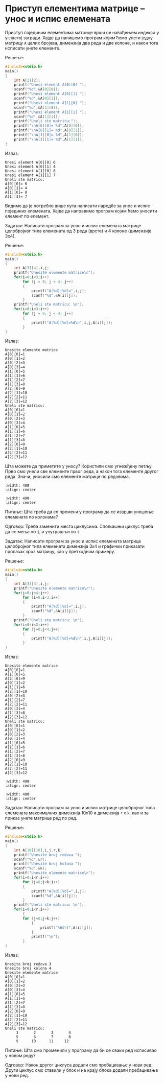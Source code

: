 # Приступ елементима матрице – унос и испис елемената

Приступ појединим елементима матрице врши се навођењем индекса у угластој
загради. Хајде да напишемо програм којим ћемо унети једну матрицу `А` целих
бројева, димензија два реда и две колоне, и након тога исписати унете елементе.

Решење:

```c
#include<stdio.h>
main()
{
	int A[2][2];
	printf("Unesi element A[0][0] ");
	scanf("%d",&A[0][0]);
	printf("Unesi element A[0][1] ");
	scanf("%d",&A[0][1]);
	printf("Unesi element A[1][0] ");
	scanf("%d",&A[1][0]);
	printf("Unesi element A[1][1] ");
	scanf("%d",&A[1][1]);
	printf("Uneli ste matricu:");
	printf("\nA[0][0]= %d",A[0][0]);
	printf("\nA[0][1]= %d",A[0][1]);
	printf("\nA[1][0]= %d",A[1][0]);
	printf("\nA[1][1]= %d",A[1][1]);
}
```

Излаз:

```text
Unesi element A[0][0] 6
Unesi element A[0][1] 4
Unesi element A[1][0] 8
Unesi element A[1][1] 7
Uneli ste matricu:
A[0][0]= 6
A[0][1]= 4
A[1][0]= 8
A[1][1]= 7
```

Видимо да је потребно више пута написати наредбе за унос и испис појединих
елемената. Хајде да направимо програм којим ћемо уносити елемент по елемент.

Задатак: Написати програм за унос и испис елемената матрице целобројног типа
елемената од 3 реда (врсте) и 4 колоне (димензије 3х4).

Решење:

```c
#include<stdio.h>
main()
{
	int A[3][4],i,j;
	printf("Unesite elemente matrice\n");
	for(i=0;i<3;i++)
		for (j = 0; j < 4; j++)
		{
			printf("A[%d][%d]=",i,j);
			scanf("%d",&A[i][j]);
		}
	printf("Uneli ste matricu: \n");
	for(i=0;i<3;i++)
		for (j = 0; j < 4; j++)
		{
			printf("A[%d][%d]=%d\n",i,j,A[i][j]);
		}
}
```

Излаз:

```text
Unesite elemente matrice
A[0][0]=1
A[0][1]=2
A[0][2]=3
A[0][3]=4
A[1][0]=5
A[1][1]=6
A[1][2]=7
A[1][3]=8
A[2][0]=9
A[2][1]=10
A[2][2]=11
A[2][3]=12
Uneli ste matricu:
A[0][0]=1
A[0][1]=2
A[0][2]=3
A[0][3]=4
A[1][0]=5
A[1][1]=6
A[1][2]=7
A[1][3]=8
A[2][0]=9
A[2][1]=10
A[2][2]=11
A[2][3]=12
```

Шта можете да приметите у уносу? Користили смо угнежђену петљу. Прво смо унели
све елементе првог реда, а након тога елементе другог реда. Значи, уносили смо
елементе матрице по редовима.

```{image} images/image12.png
:width: 400
:align: center
```

```{image} images/image13.png
:width: 400
:align: center
```

Питање: Шта треба да се промени у програму да се изврши уношење елемената по
колонама?

Одговор: Треба заменити места циклусима. Спољашњи циклус треба да се мења по
`j`, а унутрашњи по `i`.

Задатак: Написати програм за унос и испис елемената матрице целобројног типа
елемената димензија 3х4 и графички приказати пролазак кроз матрицу, као у
претходном примеру.

Решење:

```c
#include<stdio.h>
main()
{
	int A[3][4],i,j;
	printf("Unesite elemente matrice\n");
	for(j=0;j<4;j++)
		for (i=0;i<3;i++)
		{
			printf("A[%d][%d]=",i,j);
			scanf("%d",&A[i][j]);
		}
	printf("Uneli ste matricu: \n");
	for(i=0;i<3;i++)
		for (j=0;j<4;j++)
		{
			printf("A[%d][%d]=%d\n",i,j,A[i][j]);
		}
}
```

Излаз:

```text
Unesite elemente matrice
A[0][0]=1
A[1][0]=5
A[2][0]=9
A[0][1]=2
A[1][1]=6
A[2][1]=10
A[0][2]=3
A[1][2]=7
A[2][2]=11
A[0][3]=4
A[1][3]=8
A[2][3]=12
Uneli ste matricu:
A[0][0]=1
A[0][1]=2
A[0][2]=3
A[0][3]=4
A[1][0]=5
A[1][1]=6
A[1][2]=7
A[1][3]=8
A[2][0]=9
A[2][1]=10
A[2][2]=11
A[2][3]=12
```

```{image} images/image14.png
:width: 400
:align: center
```

```{image} images/image15.png
:width: 400
:align: center
```

Задатак: Написати програм за унос и испис матрице целобројног типа елемената
максималних димензија 10х10 и димензија `r` х `k`, као и за приказ унете матрице
ред по ред.

Решење:

```c
#include<stdio.h>
main()
{
	int A[10][10],i,j,r,k;
	printf("Unesite broj redova ");
	scanf("%d",&r);
	printf("Unesite broj kolona ");
	scanf("%d",&k);
	printf("Unesite elemente matrice\n");
	for(i=0;i<r;i++)
		for (j=0;j<k;j++)
		{
			printf("A[%d][%d]=",i,j);
			scanf("%d",&A[i][j]);
		}
	printf("Uneli ste matricu: \n");
	for(i=0;i<r;i++)
		{
		for (j=0;j<k;j++)
			{
				printf("%6d\t",A[i][j]);
			}
			printf("\n");
		}
}
```

Излаз:

```text
Unesite broj redova 3
Unesite broj kolona 4
Unesite elemente matrice
A[0][0]=1
A[0][1]=2
A[0][2]=3
A[0][3]=4
A[1][0]=5
A[1][1]=6
A[1][2]=7
A[1][3]=8
A[2][0]=9
A[2][1]=10
A[2][2]=11
A[2][3]=12
Uneli ste matricu:
     1       2       3       4
     5       6       7       8
     9      10      11     12
```

Питање: Шта смо променили у програму да би се сваки ред исписивао у новом реду?

Одговор: Након другог циклуса додали смо пребацивање у нови ред. Други циклус
смо ставили у блок и на крају блока додали пребацивање у нови ред.
